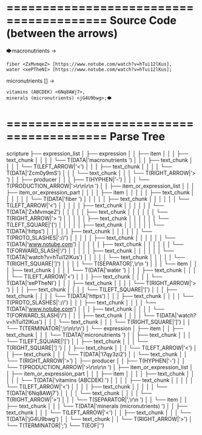 ========================================
Source Code (between the arrows)
========================================

🡆macronutrients <Zcm0y9mS> ->

    fiber <ZxMvmqeZ> [https://www.notube.com/watch?v=hTui12lKus],
    water <xePTheNI> [https://www.notube.com/watch?v=hTui12lKus];

micronutrients [] <l7qy3zi2>->

    vitamins (ABCDEK) <6Nq8AWj7>,
    minerals (micronutrients) <jG4U9bwg>;🡄

========================================
Parse Tree
========================================

scripture
├── expression_list
│   ├── expression
│   │   ├── item
│   │   │   ├── text_chunk
│   │   │   │   └── T(DATA|'macronutrients ')
│   │   │   ├── text_chunk
│   │   │   │   └── T(LEFT_ARROW|'<')
│   │   │   ├── text_chunk
│   │   │   │   └── T(DATA|'Zcm0y9mS')
│   │   │   └── text_chunk
│   │   │       └── T(RIGHT_ARROW|'> ')
│   │   ├── producer
│   │   │   ├── T(HYPHEN|'-')
│   │   │   └── T(PRODUCTION_ARROW|'>\r\n\r\n    ')
│   │   ├── item_or_expression_list
│   │   │   ├── item_or_expression_part
│   │   │   │   ├── item
│   │   │   │   │   ├── text_chunk
│   │   │   │   │   │   └── T(DATA|'fiber ')
│   │   │   │   │   ├── text_chunk
│   │   │   │   │   │   └── T(LEFT_ARROW|'<')
│   │   │   │   │   ├── text_chunk
│   │   │   │   │   │   └── T(DATA|'ZxMvmqeZ')
│   │   │   │   │   ├── text_chunk
│   │   │   │   │   │   └── T(RIGHT_ARROW|'> ')
│   │   │   │   │   ├── text_chunk
│   │   │   │   │   │   └── T(LEFT_SQUARE|'[')
│   │   │   │   │   ├── text_chunk
│   │   │   │   │   │   └── T(DATA|'https')
│   │   │   │   │   ├── text_chunk
│   │   │   │   │   │   └── T(PROTO_SLASHES|'://')
│   │   │   │   │   ├── text_chunk
│   │   │   │   │   │   └── T(DATA|'www.notube.com')
│   │   │   │   │   ├── text_chunk
│   │   │   │   │   │   └── T(FORWARD_SLASH|'/')
│   │   │   │   │   ├── text_chunk
│   │   │   │   │   │   └── T(DATA|'watch?v=hTui12lKus')
│   │   │   │   │   └── text_chunk
│   │   │   │   │       └── T(RIGHT_SQUARE|']')
│   │   │   │   └── T(SEPARATOR|',\r\n    ')
│   │   │   └── item
│   │   │       ├── text_chunk
│   │   │       │   └── T(DATA|'water ')
│   │   │       ├── text_chunk
│   │   │       │   └── T(LEFT_ARROW|'<')
│   │   │       ├── text_chunk
│   │   │       │   └── T(DATA|'xePTheNI')
│   │   │       ├── text_chunk
│   │   │       │   └── T(RIGHT_ARROW|'> ')
│   │   │       ├── text_chunk
│   │   │       │   └── T(LEFT_SQUARE|'[')
│   │   │       ├── text_chunk
│   │   │       │   └── T(DATA|'https')
│   │   │       ├── text_chunk
│   │   │       │   └── T(PROTO_SLASHES|'://')
│   │   │       ├── text_chunk
│   │   │       │   └── T(DATA|'www.notube.com')
│   │   │       ├── text_chunk
│   │   │       │   └── T(FORWARD_SLASH|'/')
│   │   │       ├── text_chunk
│   │   │       │   └── T(DATA|'watch?v=hTui12lKus')
│   │   │       └── text_chunk
│   │   │           └── T(RIGHT_SQUARE|']')
│   │   └── T(TERMINATOR|';\r\n\r\n')
│   └── expression
│       ├── item
│       │   ├── text_chunk
│       │   │   └── T(DATA|'micronutrients ')
│       │   ├── text_chunk
│       │   │   └── T(LEFT_SQUARE|'[')
│       │   ├── text_chunk
│       │   │   └── T(RIGHT_SQUARE|'] ')
│       │   ├── text_chunk
│       │   │   └── T(LEFT_ARROW|'<')
│       │   ├── text_chunk
│       │   │   └── T(DATA|'l7qy3zi2')
│       │   └── text_chunk
│       │       └── T(RIGHT_ARROW|'>')
│       ├── producer
│       │   ├── T(HYPHEN|'-')
│       │   └── T(PRODUCTION_ARROW|'>\r\n\r\n    ')
│       ├── item_or_expression_list
│       │   ├── item_or_expression_part
│       │   │   ├── item
│       │   │   │   ├── text_chunk
│       │   │   │   │   └── T(DATA|'vitamins (ABCDEK) ')
│       │   │   │   ├── text_chunk
│       │   │   │   │   └── T(LEFT_ARROW|'<')
│       │   │   │   ├── text_chunk
│       │   │   │   │   └── T(DATA|'6Nq8AWj7')
│       │   │   │   └── text_chunk
│       │   │   │       └── T(RIGHT_ARROW|'>')
│       │   │   └── T(SEPARATOR|',\r\n    ')
│       │   └── item
│       │       ├── text_chunk
│       │       │   └── T(DATA|'minerals (micronutrients) ')
│       │       ├── text_chunk
│       │       │   └── T(LEFT_ARROW|'<')
│       │       ├── text_chunk
│       │       │   └── T(DATA|'jG4U9bwg')
│       │       └── text_chunk
│       │           └── T(RIGHT_ARROW|'>')
│       └── T(TERMINATOR|';')
└── T(EOF|'<EOF>')
